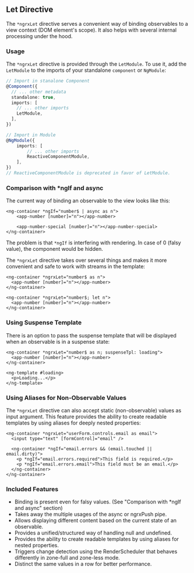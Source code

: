 ## Let Directive

The `*ngrxLet` directive serves a convenient way of binding observables to a view context
(DOM element's scope). It also helps with several internal processing under the hood.

### Usage

The `*ngrxLet` directive is provided through the `LetModule`. To use it, add the `LetModule`
to the imports of your standalone `component` or `NgModule`:

```typescript
// Import in stanalone Component
@Component({
  // ... other metadata
  standalone: true,
  imports: [
    // ... other imports
    LetModule,
  ],
})

// Import in Module
@NgModule({
    imports: [
        // ... other imports
        ReactiveComponentModule,
    ],
})
// ReactiveComponentModule is deprecated in favor of LetModule.
```

### Comparison with *ngIf and async

The current way of binding an observable to the view looks like this:

```angular2html
<ng-container *ngIf="number$ | async as n">
    <app-number [number]="n"></app-number>

    <app-number-special [number]="n"></app-number-special>
</ng-container>
```

The problem is that `*ngIf` is interfering with rendering. In case of 0 (falsy value),
the component would be hidden.

The `*ngrxLet` directive takes over several things and makes it more convenient and safe to
work with streams in the template:

```angular2html
<ng-container *ngrxLet="number$ as n">
  <app-number [number]="n"></app-number>
</ng-container>

<ng-container *ngrxLet="number$; let n">
  <app-number [number]="n"></app-number>
</ng-container>
```

### Using Suspense Template

There is an option to pass the suspense template that will be displayed when an observable
is in a suspense state:

```angular2html
<ng-container *ngrxLet="number$ as n; suspenseTpl: loading">
  <app-number [number]="n"></app-number>
</ng-container>

<ng-template #loading>
  <p>Loading...</p>
</ng-template>
```

### Using Aliases for Non-Observable Values

The `*ngrxLet` directive can also accept static (non-observable) values as input argument.
This feature provides the ability to create readable templates by using aliases for deeply
nested properties:

```angular2html
<ng-container *ngrxLet="userForm.controls.email as email">
  <input type="text" [formControl]="email" />

  <ng-container *ngIf="email.errors && (email.touched || email.dirty)">
    <p *ngIf="email.errors.required">This field is required.</p>
    <p *ngIf="email.errors.email">This field must be an email.</p>
  </ng-container>
</ng-container>
```

### Included Features

- Binding is present even for falsy values. (See "Comparison with *ngIf and async" section)
- Takes away the multiple usages of the async or ngrxPush pipe.
- Allows displaying different content based on the current state of an observable.
- Provides a unified/structured way of handling null and undefined.
- Provides the ability to create readable templates by using aliases for nested properties.
- Triggers change detection using the RenderScheduler that behaves differently in zone-full and 
  zone-less mode.
- Distinct the same values in a row for better performance.
